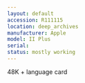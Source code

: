 ```yaml
---
layout: default
accession: R111115
location: deep_archives
manufacturer: Apple
model: II Plus
serial: 
status: mostly working
---
```


48K + language card
